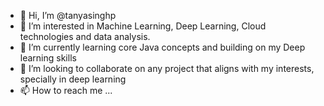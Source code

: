 - 👋 Hi, I’m @tanyasinghp
- 👀 I’m interested in Machine Learning, Deep Learning, Cloud technologies and data analysis.
- 🌱 I’m currently learning core Java concepts and building on my Deep learning skills 
- 💞️ I’m looking to collaborate on any project that aligns with my interests, specially in deep learning
- 📫 How to reach me ...

<!---
tanyasinghp/tanyasinghp is a ✨ special ✨ repository because its `README.md` (this file) appears on your GitHub profile.
You can click the Preview link to take a look at your changes.
--->
